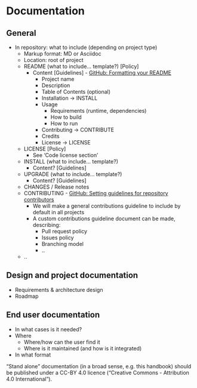 # Documentation

## General

- In repository: what to include (depending on project type)
   - Markup format: MD or Asciidoc
   - Location: root of project
   - README (what to include… template?) \[Policy\]
      - Content \[Guidelines\] - [GitHub: Formatting your README](https://guides.github.com/features/wikis/#Formatting-a-readme)
         - Project name
         - Description
         - Table of Contents (optional)
         - Installation -> INSTALL
         - Usage
            - Requirements (runtime, dependencies)
            - How to build
            - How to run
         - Contributing -> CONTRIBUTE
         - Credits
         - License -> LICENSE
   - LICENSE \[Policy\]
      - See ‘Code license section’
   - INSTALL (what to include… template?)
      - Content? \[Guidelines\]
   - UPGRADE (what to include… template?)
      - Content? \[Guidelines\]
   - CHANGES / Release notes
   - CONTRIBUTING - [GitHub: Setting guidelines for repository contributors](https://docs.github.com/en/github/building-a-strong-community/setting-guidelines-for-repository-contributors)
      - We will make a general contributions guideline to include by default in all projects
      - A custom contributions guideline document can be made, describing:
         - Pull request policy
         - Issues policy
         - Branching model
         - ..
   - ..

## Design and project documentation

- Requirements & architecture design
- Roadmap

## End user documentation

- In what cases is it needed?
- Where
   - Where/how can the user find it
   - Where is it maintained (and how is it integrated)
- In what format

“Stand alone” documentation (in a broad sense, e.g. this handbook) should be
published under a CC-BY 4.0 licence (“Creative Commons - Attribution 4.0 International”).

